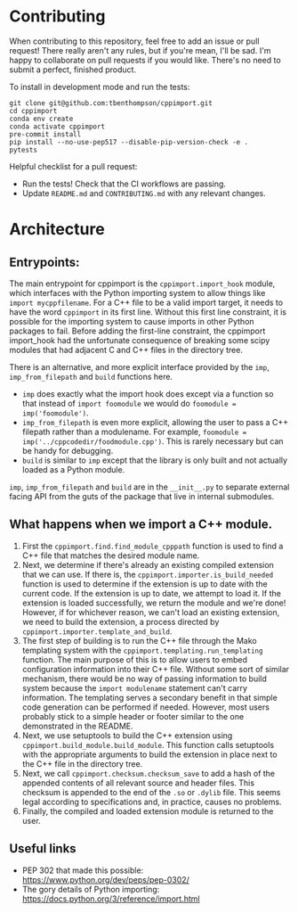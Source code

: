 # Contributing 

When contributing to this repository, feel free to add an issue or pull request! There really aren't any rules, but if you're mean, I'll be sad. I'm happy to collaborate on pull requests if you would like. There's no need to submit a perfect, finished product.

To install in development mode and run the tests:
```
git clone git@github.com:tbenthompson/cppimport.git 
cd cppimport
conda env create
conda activate cppimport
pre-commit install
pip install --no-use-pep517 --disable-pip-version-check -e .
pytests
```

Helpful checklist for a pull request:

* Run the tests! Check that the CI workflows are passing.
* Update `README.md` and `CONTRIBUTING.md` with any relevant changes.

# Architecture

## Entrypoints:

The main entrypoint for cppimport is the `cppimport.import_hook` module, which interfaces with the Python importing system to allow things like `import mycppfilename`. For a C++ file to be a valid import target, it needs to have the word `cppimport` in its first line. Without this first line constraint, it is possible for the importing system to cause imports in other Python packages to fail. Before adding the first-line constraint, the cppimport import_hook had the unfortunate consequence of breaking some scipy modules that had adjacent C and C++ files in the directory tree.

There is an alternative, and more explicit interface provided by the `imp`, `imp_from_filepath` and `build` functions here.
* `imp` does exactly what the import hook does except via a function so that instead of `import foomodule` we would do `foomodule = imp('foomodule')`.
* `imp_from_filepath` is even more explicit, allowing the user to pass a C++ filepath rather than a modulename. For example, `foomodule = imp('../cppcodedir/foodmodule.cpp')`. This is rarely necessary but can be handy for debugging.
* `build` is similar to `imp` except that the library is only built and not actually loaded as a Python module.

`imp`, `imp_from_filepath` and `build` are in the `__init__.py` to separate external facing API from the guts of the package that live in internal submodules. 

## What happens when we import a C++ module.

1. First the `cppimport.find.find_module_cpppath` function is used to find a C++ file that matches the desired module name.
2. Next, we determine if there's already an existing compiled extension that we can use. If there is, the `cppimport.importer.is_build_needed` function is used to determine if the extension is up to date with the current code. If the extension is up to date, we attempt to load it. If the extension is loaded successfully, we return the module and we're done! However, if for whichever reason, we can't load an existing extension, we need to build the extension, a process directed by `cppimport.importer.template_and_build`.
3. The first step of building is to run the C++ file through the Mako templating system with the `cppimport.templating.run_templating` function. The main purpose of this is to allow users to embed configuration information into their C++ file. Without some sort of similar mechanism, there would be no way of passing information to build system because the `import modulename` statement can't carry information. The templating serves a secondary benefit in that simple code generation can be performed if needed. However, most users probably stick to a simple header or footer similar to the one demonstrated in the README. 
4. Next, we use setuptools to build the C++ extension using `cppimport.build_module.build_module`. This function calls setuptools with the appropriate arguments to build the extension in place next to the C++ file in the directory tree.
5. Next, we call `cppimport.checksum.checksum_save` to add a hash of the appended contents of all relevant source and header files. This checksum is appended to the end of the `.so` or `.dylib` file. This seems legal according to specifications and, in practice, causes no problems.
6. Finally, the compiled and loaded extension module is returned to the user.

## Useful links

* PEP 302 that made this possible: https://www.python.org/dev/peps/pep-0302/ 
* The gory details of Python importing: https://docs.python.org/3/reference/import.html
